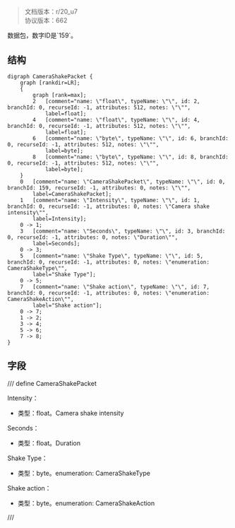 # <!-- md:samp CameraShakePacket -->

> 文档版本：r/20_u7<br/>协议版本：662

<!-- md:samp CameraShakePacket -->数据包，数字ID是`159`。

## 结构

```viz
digraph CameraShakePacket {
	graph [rankdir=LR];
	{
		graph [rank=max];
		2	[comment="name: \"float\", typeName: \"\", id: 2, branchId: 0, recurseId: -1, attributes: 512, notes: \"\"",
			label=float];
		4	[comment="name: \"float\", typeName: \"\", id: 4, branchId: 0, recurseId: -1, attributes: 512, notes: \"\"",
			label=float];
		6	[comment="name: \"byte\", typeName: \"\", id: 6, branchId: 0, recurseId: -1, attributes: 512, notes: \"\"",
			label=byte];
		8	[comment="name: \"byte\", typeName: \"\", id: 8, branchId: 0, recurseId: -1, attributes: 512, notes: \"\"",
			label=byte];
	}
	0	[comment="name: \"CameraShakePacket\", typeName: \"\", id: 0, branchId: 159, recurseId: -1, attributes: 0, notes: \"\"",
		label=CameraShakePacket];
	1	[comment="name: \"Intensity\", typeName: \"\", id: 1, branchId: 0, recurseId: -1, attributes: 0, notes: \"Camera shake intensity\"",
		label=Intensity];
	0 -> 1;
	3	[comment="name: \"Seconds\", typeName: \"\", id: 3, branchId: 0, recurseId: -1, attributes: 0, notes: \"Duration\"",
		label=Seconds];
	0 -> 3;
	5	[comment="name: \"Shake Type\", typeName: \"\", id: 5, branchId: 0, recurseId: -1, attributes: 0, notes: \"enumeration: CameraShakeType\"",
		label="Shake Type"];
	0 -> 5;
	7	[comment="name: \"Shake action\", typeName: \"\", id: 7, branchId: 0, recurseId: -1, attributes: 0, notes: \"enumeration: CameraShakeAction\"",
		label="Shake action"];
	0 -> 7;
	1 -> 2;
	3 -> 4;
	5 -> 6;
	7 -> 8;
}

```

## 字段

/// define
CameraShakePacket

Intensity：<!-- md:samp float -->

- 类型：float。Camera shake intensity

Seconds：<!-- md:samp float -->

- 类型：float。Duration

Shake Type：<!-- md:samp byte -->

- 类型：byte。enumeration: CameraShakeType

Shake action：<!-- md:samp byte -->

- 类型：byte。enumeration: CameraShakeAction


///
